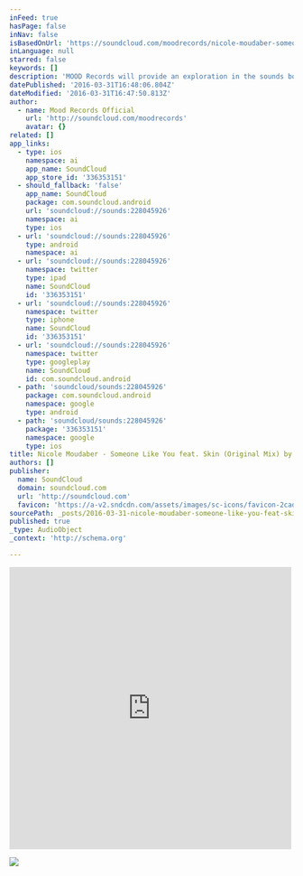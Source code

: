 ```yaml
---
inFeed: true
hasPage: false
inNav: false
isBasedOnUrl: 'https://soundcloud.com/moodrecords/nicole-moudaber-someone-like'
inLanguage: null
starred: false
keywords: []
description: 'MOOD Records will provide an exploration in the sounds both produced and supported by the DJ/Producer. Taking in influences from house and techno, and the many amalgamations between the two ends of th'
datePublished: '2016-03-31T16:48:06.804Z'
dateModified: '2016-03-31T16:47:50.813Z'
author:
  - name: Mood Records Official
    url: 'http://soundcloud.com/moodrecords'
    avatar: {}
related: []
app_links:
  - type: ios
    namespace: ai
    app_name: SoundCloud
    app_store_id: '336353151'
  - should_fallback: 'false'
    app_name: SoundCloud
    package: com.soundcloud.android
    url: 'soundcloud://sounds:228045926'
    namespace: ai
    type: ios
  - url: 'soundcloud://sounds:228045926'
    type: android
    namespace: ai
  - url: 'soundcloud://sounds:228045926'
    namespace: twitter
    type: ipad
    name: SoundCloud
    id: '336353151'
  - url: 'soundcloud://sounds:228045926'
    namespace: twitter
    type: iphone
    name: SoundCloud
    id: '336353151'
  - url: 'soundcloud://sounds:228045926'
    namespace: twitter
    type: googleplay
    name: SoundCloud
    id: com.soundcloud.android
  - path: 'soundcloud/sounds:228045926'
    package: com.soundcloud.android
    namespace: google
    type: android
  - path: 'soundcloud/sounds:228045926'
    package: '336353151'
    namespace: google
    type: ios
title: Nicole Moudaber - Someone Like You feat. Skin (Original Mix) by Mood Records Official
authors: []
publisher:
  name: SoundCloud
  domain: soundcloud.com
  url: 'http://soundcloud.com'
  favicon: 'https://a-v2.sndcdn.com/assets/images/sc-icons/favicon-2cadd14b.ico'
sourcePath: _posts/2016-03-31-nicole-moudaber-someone-like-you-feat-skin-original-mix.md
published: true
_type: AudioObject
_context: 'http://schema.org'

---
```

<iframe src="https://cdn.embedly.com/widgets/media.html?src=https%3A%2F%2Fw.soundcloud.com%2Fplayer%2F%3Fvisual%3Dtrue%26url%3Dhttp%253A%252F%252Fapi.soundcloud.com%252Ftracks%252F228045926%26show_artwork%3Dtrue&amp;url=https%3A%2F%2Fsoundcloud.com%2Fmoodrecords%2Fnicole-moudaber-someone-like&amp;image=http%3A%2F%2Fi1.sndcdn.com%2Fartworks-000132466956-ozshdl-t500x500.jpg&amp;key=b7d04c9b404c499eba89ee7072e1c4f7&amp;type=text%2Fhtml&amp;schema=soundcloud" width="500" height="500" scrolling="no" frameborder="0" allowfullscreen="allowfullscreen" style=""></iframe>

![](https://the-grid-user-content.s3-us-west-2.amazonaws.com/6f10c7cc-f803-4b41-aa61-a573bdb2deb7.jpg)